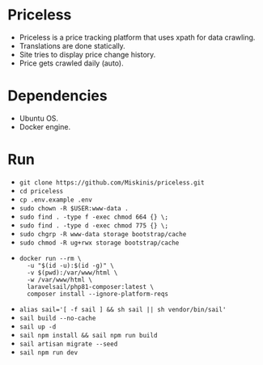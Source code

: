 # Priceless
* Priceless is a price tracking platform that uses xpath for data crawling.
* Translations are done statically.
* Site tries to display price change history.
* Price gets crawled daily (auto).

# Dependencies
* Ubuntu OS.
* Docker engine.

# Run
* `git clone https://github.com/Miskinis/priceless.git`
* `cd priceless`
* `cp .env.example .env`
* `sudo chown -R $USER:www-data .`
* `sudo find . -type f -exec chmod 664 {} \;`
* `sudo find . -type d -exec chmod 775 {} \;`
* `sudo chgrp -R www-data storage bootstrap/cache`
* `sudo chmod -R ug+rwx storage bootstrap/cache`
* ```
  docker run --rm \
    -u "$(id -u):$(id -g)" \
    -v $(pwd):/var/www/html \
    -w /var/www/html \
    laravelsail/php81-composer:latest \
    composer install --ignore-platform-reqs
    ```
* `alias sail='[ -f sail ] && sh sail || sh vendor/bin/sail'`
* `sail build --no-cache`
* `sail up -d`
* `sail npm install && sail npm run build`
* `sail artisan migrate --seed`
* `sail npm run dev`
